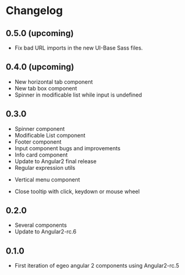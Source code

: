 # Changelog

## 0.5.0 (upcoming)

* Fix bad URL imports in the new UI-Base Sass files.

## 0.4.0 (upcoming)

* New horizontal tab component
* New tab box component
* Spinner in modificable list while input is undefined

## 0.3.0

* Spinner component
* Modificable List component
* Footer component
* Input component bugs and improvements
* Info card component
* Update to Angular2 final release
* Regular expression utils
+ Vertical menu component
* Close tooltip with click, keydown or mouse wheel

## 0.2.0

* Several components
* Update to Angular2-rc.6

## 0.1.0

* First iteration of egeo angular 2 components using Angular2-rc.5
